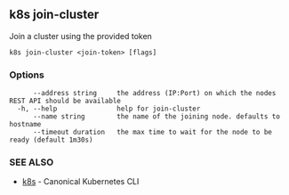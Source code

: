 ## k8s join-cluster

Join a cluster using the provided token

```
k8s join-cluster <join-token> [flags]
```

### Options

```
      --address string     the address (IP:Port) on which the nodes REST API should be available
  -h, --help               help for join-cluster
      --name string        the name of the joining node. defaults to hostname
      --timeout duration   the max time to wait for the node to be ready (default 1m30s)
```

### SEE ALSO

* [k8s](k8s.md)	 - Canonical Kubernetes CLI

